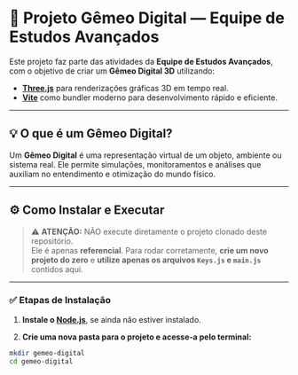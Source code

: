 # 🚀 Projeto Gêmeo Digital — Equipe de Estudos Avançados

Este projeto faz parte das atividades da **Equipe de Estudos Avançados**, com o objetivo de criar um **Gêmeo Digital 3D** utilizando:

- [**Three.js**](https://threejs.org/) para renderizações gráficas 3D em tempo real.
- [**Vite**](https://vitejs.dev/) como bundler moderno para desenvolvimento rápido e eficiente.

---

## 💡 O que é um Gêmeo Digital?

Um **Gêmeo Digital** é uma representação virtual de um objeto, ambiente ou sistema real. Ele permite simulações, monitoramentos e análises que auxiliam no entendimento e otimização do mundo físico.

---

## ⚙️ Como Instalar e Executar

> ⚠️ **ATENÇÃO:** NÃO execute diretamente o projeto clonado deste repositório.  
> Ele é apenas **referencial**. Para rodar corretamente, **crie um novo projeto do zero** e **utilize apenas os arquivos `Keys.js` e `main.js`** contidos aqui.

---

### ✅ Etapas de Instalação

1. **Instale o [Node.js](https://nodejs.org/)**, se ainda não estiver instalado.

2. **Crie uma nova pasta para o projeto e acesse-a pelo terminal:**

```bash
mkdir gemeo-digital
cd gemeo-digital
